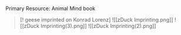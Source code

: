 Primary Resource: Animal Mind book

>[! geese imprinted on Konrad Lorenz]
> ![[zDuck Imprinting.png]]
> ![[zDuck Imprinting(3).png]]
> ![[zDuck Imprinting(2).png]]



